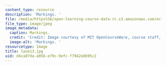 ```yaml
---
content_type: resource
description: 'Markings. '
file: /media/https%3A/open-learning-course-data-rc.s3.amazonaws.com/ec-s06-design-for-demining-spring-2007/d4ca87daa056e79c9efcf7942e8695c2_lane13.jpg
file_type: image/jpeg
image_metadata:
  caption: Markings.
  credit: 'Credit: Image courtesy of MIT OpenCourseWare, course staff, and students.'
  image-alt: 'Markings. '
resourcetype: Image
title: lane13.jpg
uid: d4ca87da-a056-e79c-9efc-f7942e8695c2
---
```

